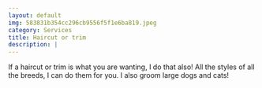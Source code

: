 ```yaml
---
layout: default
img: 583831b354cc296cb9556f5f1e6ba819.jpeg
category: Services
title: Haircut or trim
description: |
---
```


If a haircut or trim is what you are wanting, I do that also! All the styles of all the breeds, I can do them for you. I also groom large dogs and cats!
